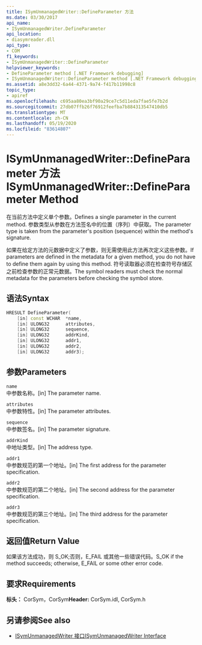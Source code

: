 ```yaml
---
title: ISymUnmanagedWriter::DefineParameter 方法
ms.date: 03/30/2017
api_name:
- ISymUnmanagedWriter.DefineParameter
api_location:
- diasymreader.dll
api_type:
- COM
f1_keywords:
- ISymUnmanagedWriter::DefineParameter
helpviewer_keywords:
- DefineParameter method [.NET Framework debugging]
- ISymUnmanagedWriter::DefineParameter method [.NET Framework debugging]
ms.assetid: a8e3dd32-6a44-4371-9a74-f417b11998c8
topic_type:
- apiref
ms.openlocfilehash: c695aa80ea3bf90a29ce7c5d11eda7fae5fe7b2d
ms.sourcegitcommit: 27db07ffb26f76912feefba7b884313547410db5
ms.translationtype: MT
ms.contentlocale: zh-CN
ms.lasthandoff: 05/19/2020
ms.locfileid: "83614807"
---
```

# <a name="isymunmanagedwriterdefineparameter-method"></a><span data-ttu-id="bbae9-102">ISymUnmanagedWriter::DefineParameter 方法</span><span class="sxs-lookup"><span data-stu-id="bbae9-102">ISymUnmanagedWriter::DefineParameter Method</span></span>
<span data-ttu-id="bbae9-103">在当前方法中定义单个参数。</span><span class="sxs-lookup"><span data-stu-id="bbae9-103">Defines a single parameter in the current method.</span></span> <span data-ttu-id="bbae9-104">参数类型从参数在方法签名中的位置（序列）中获取。</span><span class="sxs-lookup"><span data-stu-id="bbae9-104">The parameter type is taken from the parameter's position (sequence) within the method's signature.</span></span>  
  
 <span data-ttu-id="bbae9-105">如果在给定方法的元数据中定义了参数，则无需使用此方法再次定义这些参数。</span><span class="sxs-lookup"><span data-stu-id="bbae9-105">If parameters are defined in the metadata for a given method, you do not have to define them again by using this method.</span></span> <span data-ttu-id="bbae9-106">符号读取器必须在检查符号存储区之前检查参数的正常元数据。</span><span class="sxs-lookup"><span data-stu-id="bbae9-106">The symbol readers must check the normal metadata for the parameters before checking the symbol store.</span></span>  
  
## <a name="syntax"></a><span data-ttu-id="bbae9-107">语法</span><span class="sxs-lookup"><span data-stu-id="bbae9-107">Syntax</span></span>  
  
```cpp  
HRESULT DefineParameter(  
    [in] const WCHAR  *name,  
    [in] ULONG32      attributes,  
    [in] ULONG32      sequence,  
    [in] ULONG32      addrKind,  
    [in] ULONG32      addr1,  
    [in] ULONG32      addr2,  
    [in] ULONG32      addr3);  
```  
  
## <a name="parameters"></a><span data-ttu-id="bbae9-108">参数</span><span class="sxs-lookup"><span data-stu-id="bbae9-108">Parameters</span></span>  
 `name`  
 <span data-ttu-id="bbae9-109">中参数名称。</span><span class="sxs-lookup"><span data-stu-id="bbae9-109">[in] The parameter name.</span></span>  
  
 `attributes`  
 <span data-ttu-id="bbae9-110">中参数特性。</span><span class="sxs-lookup"><span data-stu-id="bbae9-110">[in] The parameter attributes.</span></span>  
  
 `sequence`  
 <span data-ttu-id="bbae9-111">中参数签名。</span><span class="sxs-lookup"><span data-stu-id="bbae9-111">[in] The parameter signature.</span></span>  
  
 `addrKind`  
 <span data-ttu-id="bbae9-112">中地址类型。</span><span class="sxs-lookup"><span data-stu-id="bbae9-112">[in] The address type.</span></span>  
  
 `addr1`  
 <span data-ttu-id="bbae9-113">中参数规范的第一个地址。</span><span class="sxs-lookup"><span data-stu-id="bbae9-113">[in] The first address for the parameter specification.</span></span>  
  
 `addr2`  
 <span data-ttu-id="bbae9-114">中参数规范的第二个地址。</span><span class="sxs-lookup"><span data-stu-id="bbae9-114">[in] The second address for the parameter specification.</span></span>  
  
 `addr3`  
 <span data-ttu-id="bbae9-115">中参数规范的第三个地址。</span><span class="sxs-lookup"><span data-stu-id="bbae9-115">[in] The third address for the parameter specification.</span></span>  
  
## <a name="return-value"></a><span data-ttu-id="bbae9-116">返回值</span><span class="sxs-lookup"><span data-stu-id="bbae9-116">Return Value</span></span>  
 <span data-ttu-id="bbae9-117">如果该方法成功，则 S_OK;否则，E_FAIL 或其他一些错误代码。</span><span class="sxs-lookup"><span data-stu-id="bbae9-117">S_OK if the method succeeds; otherwise, E_FAIL or some other error code.</span></span>  
  
## <a name="requirements"></a><span data-ttu-id="bbae9-118">要求</span><span class="sxs-lookup"><span data-stu-id="bbae9-118">Requirements</span></span>  
 <span data-ttu-id="bbae9-119">**标头：** CorSym，CorSym</span><span class="sxs-lookup"><span data-stu-id="bbae9-119">**Header:** CorSym.idl, CorSym.h</span></span>  
  
## <a name="see-also"></a><span data-ttu-id="bbae9-120">另请参阅</span><span class="sxs-lookup"><span data-stu-id="bbae9-120">See also</span></span>

- [<span data-ttu-id="bbae9-121">ISymUnmanagedWriter 接口</span><span class="sxs-lookup"><span data-stu-id="bbae9-121">ISymUnmanagedWriter Interface</span></span>](isymunmanagedwriter-interface.md)
